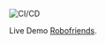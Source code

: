![CI/CD](https://github.com/oecisneros/robofriends/actions/workflows/build.yml/badge.svg)

Live Demo [Robofriends](https://oecisneros.github.io/robofriends/).